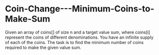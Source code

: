 # Coin-Change---Minimum-Coins-to-Make-Sum
Given an array of coins[] of size n and a target value sum, where coins[i] represent the coins of different denominations. You have an infinite supply of each of the coins. The task is to find the minimum number of coins required to make the given value sum.
